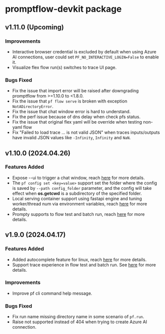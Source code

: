 # promptflow-devkit package

## v1.11.0 (Upcoming)

### Improvements
- Interactive browser credential is excluded by default when using Azure AI connections, user could set `PF_NO_INTERACTIVE_LOGIN=False` to enable it.
- Visualize flex flow run(s) switches to trace UI page.

### Bugs Fixed
- Fix the issue that import error will be raised after downgrading promptflow from >=1.10.0 to <1.8.0.
- Fix the issue that `pf flow serve` is broken with exception `NotADirectoryError`.
- Fix the issue that chat window error is hard to understand.
- Fix the perf issue because of dns delay when check pfs status.
- Fix the issue that original flex yaml will be override when testing non-yaml flow
- Fix "Failed to load trace ... is not valid JSON" when traces inputs/outputs have invalid JSON values like `-Infinity`, `Infinity` and `NaN`.

## v1.10.0 (2024.04.26)

### Features Added
- Expose --ui to trigger a chat window, reach [here](https://microsoft.github.io/promptflow/reference/pf-command-reference.html#pf-flow-test) for more details.
- The `pf config set <key=value>` support set the folder where the config is saved by `--path config_folder` parameter,
  and the config will take effect when **os.getcwd** is a subdirectory of the specified folder.
- Local serving container support using fastapi engine and tuning worker/thread num via environment variables, reach [here](https://microsoft.github.io/promptflow/how-to-guides/deploy-a-flow/deploy-using-docker.html) for more details.
- Prompty supports to flow test and batch run, reach [here](https://microsoft.github.io/promptflow/how-to-guides/develop-a-prompty/index.html#testing-prompty) for more details.


## v1.9.0 (2024.04.17)

### Features Added
- Added autocomplete feature for linux, reach [here](https://microsoft.github.io/promptflow/reference/pf-command-reference.html#autocomplete) for more details.
- Support trace experience in flow test and batch run. See [here](https://microsoft.github.io/promptflow/how-to-guides/tracing/index.html) for more details.

### Improvements

- Improve pf cli command help message.

### Bugs Fixed
- Fix run name missing directory name in some scenario of `pf.run`.
- Raise not supported instead of 404 when trying to create Azure AI connection.
